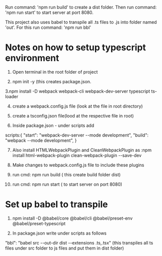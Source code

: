 Run command: 'npm run build' to create a dist folder.
Then run command: 'npm run start' to start server at port 8080.

This project also uses babel to transpile all .ts files to .js into folder named 'out'.
For this run command: 'npm run bbl'

# Notes on how to setup typescript environment

1. Open terminal in the root folder of project

2. npm init -y (this creates package.json.

3.npm install -D webpack webpack-cli webpack-dev-server typescript ts-loader

4. create a webpack.config.js file (look at the file in root directory)

5. create a tsconfig.json file(lood at the respective file in root)

6. Inside package.json - under scripts add

scripts:{
"start": "webpack-dev-server --mode development",
"build": "webpack --mode development",
}

7. Also install HTMLWebpackPlugin and CleanWebpackPlugin as :npm install html-webpack-plugin clean-webpack-plugin --save-dev

8. Make changes to webpack.config.js file to include these plugins

9. run cmd: npm run build ( this create build folder dist)

10. run cmd: npm run start ( to start server on port 8080)

# Set up babel to transpile

1. npm install -D @babel/core @babel/cli @babel/preset-env @babel/preset-typescript

2. In package.json write under scripts as follows

"bbl": "babel src --out-dir dist --extensions .ts,.tsx"
(this transpiles all ts files under src folder to js files and put them in dist folder)
